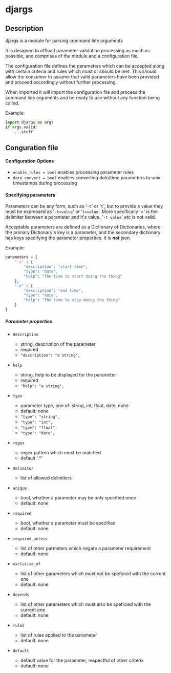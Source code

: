 # djargs
## Description
djargs is a module for parsing command line arguments

It is designed to offload parameter validation processing as much as possible, and comprises of the module and a configuration file.

The configuration file defines the parameters which can be accepted along with certain criteria and rules which must or should be met.
This should allow the consumer to assume that valid parameters have been provided and proceed accordingly without further processing.

When imported it will import the configuration file and process the command line arguments and be ready to use without any function being called.

Example:
```python
import djargs as args
if args.valid:
    ...stuff

```
## Conguration file
#### Configuration Options
* `enable_rules = bool` enables processing parameter rules
* `date_convert = bool` enables converting date/time parameters to unix timestamps during processing

#### Specifying parameters
Parameters can be any form, such as '`-t`' or '`t`', but to provide a value they must be expressed as '`-t=value`' or '`t=value`'.  More specifically '=' is the delimiter between a parameter and it's value. '`-t value`' etc is not valid.

Acceptable parameters are defined as a Dictionary of Dictionaries, where the primary Dictionary's key is a parameter, and the secondary dictionary has keys specifying the parameter properties. It is **not** json.

Example:
```python
parameters = {
    "-s" : {
        "description": "start time",
        "type": "date",
        "help": "The time to start doing the thing"
    },
    "-e" : {
        "description": "end time",
        "type": "date",
        "help": "The time to stop doing the thing"
    }
}
```
##### Parameter properties
* `description`

   * string, description of the parameter
   * required
   * ```"description": "a string",```
* `help`

   * string, help to be displayed for the parameter
   * required
   * ```"help": "a string",```
* `type`

   * parameter type, one of: string, int, float, date, none
   * default: none
   * ```"type": "string",```
   * ```"type": "int",```
   * ```"type": "float",```
   * ```"type": "date",```
* `regex`

   * regex pattern which must be matched
   * default '.*'

* `delimiter`

   * list of allowed delimiters
* `unique`

   * bool, whether a parameter may be only specified once
   * default: none
* `required`

   * bool, whether a parameter must be specified
   * default: none
* `required_unless`

    * list of other parmaters which negate a parameter requirement
    * default: none
* `exclusive_of`

    * list of other parameters which must not be speficied with the current one
    * default: none
* `depends`

    * list of other parameters which must also be speficied with the current one
    * default: none
* `rules`

    * list of rules applied to the parameter
    * default: none
* `default`

    * default value for the parameter, respectful of other criteria
    * default: none


